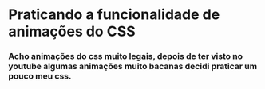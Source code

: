 # Praticando a funcionalidade de animações do CSS

### Acho animações do css muito legais, depois de ter visto no youtube algumas animações muito bacanas decidi praticar um pouco meu css.
